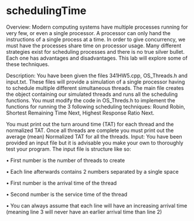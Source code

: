 # schedulingTime
Overview: Modern computing systems have multiple processes running for very few, or even a single processor.  A processor can only hand the instructions of a single process at a time.  In order to give concurrency, we must have the processes share time on processor usage.  Many different strategies exist for scheduling processes and there is no true silver bullet.  Each one has advantages and disadvantages.  This lab will explore some of these techniques.


Description: You have been given the files 341HW5.cpp, OS_Threads.h and input.txt.  These files will provide a simulation of a single processor having to schedule multiple different simultaneous threads.  The main file creates the object containing our simulated threads and runs all the scheduling functions.  You must modify the code in OS_Threds.h to implement the functions for running the 3 following scheduling techniques: Round Robin, Shortest Remaining Time Next, Highest Response Ratio Next.  

You must print out the turn around time (TAT) for each thread and the normalized TAT.  Once all threads are complete you must print out the average (mean) Normalized TAT for all the threads.
Input:  You have been provided an input file but it is advisable you make your own to thoroughly test your program.  The input file is structure like so:


•	First number is the number of threads to create


•	Each line afterwards contains 2 numbers separated by a single space


•	First number is the arrival time of the thread


•	Second number is the service time of the thread


•	You can always assume that each line will have an increasing arrival time (meaning line 3 will never have an earlier arrival time than line 2)
